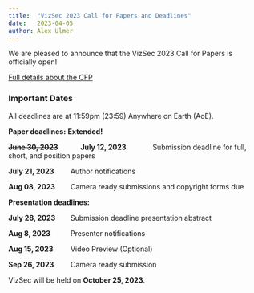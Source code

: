 ```yaml
---
title:  "VizSec 2023 Call for Papers and Deadlines"
date:   2023-04-05
author: Alex Ulmer
---
```


<p>
We are pleased to announce that the VizSec 2023 Call for Papers is officially open! 
</p>
<p>
<a href="/vizsec2023/#cfp">Full details about the CFP</a>
</p>

<div>
    <h3>Important Dates</h3>
    <p>All deadlines are at 11:59pm (23:59) Anywhere on Earth (AoE).</p>
    <p><strong>Paper deadlines:</strong> <span class="underline" style="font-weight: bold">Extended!</span></p>
    <p>
        <strong><span style="display: inline-block; width: 140px; text-decoration: line-through">June 30, 2023</span></strong>
        <strong><span style="display: inline-block; width: 140px;">July 12, 2023</span></strong>
        Submission deadline for full, short, and position papers
    </p>
    <p>
        <strong><span style="display: inline-block; width: 120px">July 21, 2023</span></strong>
        Author notifications
    </p>
    <p>
        <strong><span style="display: inline-block; width: 120px">Aug 08, 2023</span></strong>
        Camera ready submissions and copyright forms due
    </p>
    <p>
        <strong>Presentation deadlines:</strong>
    </p>
    <p>
        <strong><span style="display: inline-block; width: 120px;">July 28, 2023</span></strong>
        Submission deadline presentation abstract
    </p>
    <p>
        <strong><span style="display: inline-block; width: 120px;">Aug 8, 2023</span></strong>
        Presenter notifications
    </p>
    <p>
        <strong><span style="display: inline-block; width: 120px;">Aug 15, 2023</span></strong>
        Video Preview (Optional)
    </p>
    <p>
        <strong><span style="display: inline-block; width: 120px;">Sep 26, 2023</span></strong>
        Camera ready submission
    </p>
    <p>VizSec will be held on <strong>October 25, 2023</strong>.</p>
</div>
